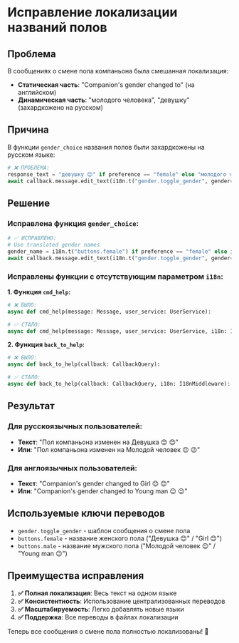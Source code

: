 # Исправление локализации названий полов

## Проблема
В сообщениях о смене пола компаньона была смешанная локализация:
- **Статическая часть**: "Companion's gender changed to" (на английском)
- **Динамическая часть**: "молодого человека", "девушку" (захардкожено на русском)

## Причина
В функции `gender_choice` названия полов были захардкожены на русском языке:

```python
# ❌ ПРОБЛЕМА:
response_text = "девушку 😊" if preference == "female" else "молодого человека 😉"
await callback.message.edit_text(i18n.t("gender.toggle_gender", gender=response_text))
```

## Решение

### Исправлена функция `gender_choice`:

```python
# ✅ ИСПРАВЛЕНО:
# Use translated gender names
gender_name = i18n.t("buttons.female") if preference == "female" else i18n.t("buttons.male")
await callback.message.edit_text(i18n.t("gender.toggle_gender", gender=gender_name))
```

### Исправлены функции с отсутствующим параметром `i18n`:

**1. Функция `cmd_help`:**
```python
# ❌ БЫЛО:
async def cmd_help(message: Message, user_service: UserService):

# ✅ СТАЛО:
async def cmd_help(message: Message, user_service: UserService, i18n: I18nMiddleware):
```

**2. Функция `back_to_help`:**
```python
# ❌ БЫЛО:
async def back_to_help(callback: CallbackQuery):

# ✅ СТАЛО:
async def back_to_help(callback: CallbackQuery, i18n: I18nMiddleware):
```

## Результат

### Для русскоязычных пользователей:
- **Текст**: "Пол компаньона изменен на Девушка 😊 😊"
- **Или**: "Пол компаньона изменен на Молодой человек 😉 😉"

### Для англоязычных пользователей:
- **Текст**: "Companion's gender changed to Girl 😊 😊"
- **Или**: "Companion's gender changed to Young man 😉 😉"

## Используемые ключи переводов

- `gender.toggle_gender` - шаблон сообщения о смене пола
- `buttons.female` - название женского пола ("Девушка 😊" / "Girl 😊")
- `buttons.male` - название мужского пола ("Молодой человек 😉" / "Young man 😉")

## Преимущества исправления

1. **✅ Полная локализация**: Весь текст на одном языке
2. **✅ Консистентность**: Использование централизованных переводов
3. **✅ Масштабируемость**: Легко добавлять новые языки
4. **✅ Поддержка**: Все переводы в файлах локализации

Теперь все сообщения о смене пола полностью локализованы! 🎉
